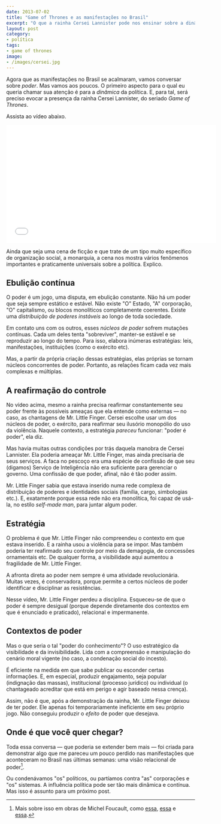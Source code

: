 ```yaml
---
date: 2013-07-02
title: "Game of Thrones e as manifestações no Brasil"
excerpt: "O que a rainha Cersei Lannister pode nos ensinar sobre a dinâmica da política?"
layout: post
category: 
- política
tags:
- game of thrones
image:
- /images/cersei.jpg
---
```


Agora que as manifestações no Brasil se acalmaram, vamos conversar sobre *poder*. Mas vamos aos poucos. O primeiro aspecto para o qual eu queria chamar sua atenção é para a *dinâmica* da política. E, para tal, será preciso evocar a presença da rainha Cersei Lannister, do seriado *Game of Thrones*. <!--more-->

Assista ao vídeo abaixo.

<iframe width="560" height="315" src="//www.youtube.com/embed/ifaRhL95HUM" frameborder="0" allowfullscreen></iframe>

Ainda que seja uma cena de ficção e que trate de um tipo muito específico de organização social, a monarquia, a cena nos mostra vários fenômenos importantes e praticamente universais sobre a política. Explico.

## Ebulição contínua

O poder é um jogo, uma disputa, em ebulição constante. Não há um poder que seja sempre estático e estável. Não existe "O" Estado, "A" corporação, "O" capitalismo, ou blocos monolíticos completamente coerentes. Existe uma *distribuição de poderes instáveis* ao longo de toda sociedade.

Em contato uns com os outros, esses *núcleos de poder* sofrem mutações contínuas. Cada um deles tenta "sobreviver", manter-se estável e se reproduzir ao longo do tempo. Para isso, elabora inúmeras estratégias: leis, manifestações, instituições (como o exército etc).

Mas, a partir da própria criação dessas estratégias, elas próprias se tornam núcleos concorrentes de poder. Portanto, as relações ficam cada vez mais complexas e múltiplas.

## A reafirmação do controle

No vídeo acima, mesmo a rainha precisa reafirmar constantemente seu poder frente às possíveis ameaças que ela entende como externas — no caso, as chantagens de Mr. Little Finger. Cersei escolhe usar um dos núcleos de poder, o exército, para reafirmar seu ilusório monopólio do uso da violência. Naquele contexto, a estratégia *pareceu* funcionar: "poder é poder", ela diz.

Mas havia muitas outras condições por trás daquela manobra de Cersei Lannister. Ela poderia ameaçar Mr. Little Finger, mas ainda precisaria de seus serviços. A faca no pescoço era uma espécie de confissão de que seu (digamos) Serviço de Inteligência não era suficiente para gerenciar o governo. Uma confissão de que poder, afinal, não é tão poder assim.

Mr. Little Finger sabia que estava inserido numa rede complexa de distribuição de poderes e identidades sociais (família, cargo, simbologias etc.). E, exatamente porque essa rede não era monolítica, foi capaz de usá-la, no estilo *self-made man*, para juntar algum poder.

## Estratégia

O problema é que Mr. Little Finger não compreendeu o contexto em que estava inserido. E a rainha usou a violência para se impor. Mas também poderia ter reafirmado seu controle por meio da demagogia, de concessões ornamentais etc. De qualquer forma, a visibilidade aqui aumentou a fragilidade de Mr. Little Finger.

A afronta direta ao poder nem sempre é uma atividade revolucionária. Muitas vezes, é conservadora, porque permite a certos núcleos de poder identificar e disciplinar as resistências.

Nesse vídeo, Mr. Little Finger perdeu a disciplina. Esqueceu-se de que o poder é sempre desigual (porque depende diretamente dos contextos em que é enunciado e praticado), relacional e impermanente.

## Contextos de poder

Mas o que seria o tal "poder do conhecimento"? O uso estratégico da visibilidade e da invisibilidade. Lida com a compreensão e manipulação do cenário moral vigente (no caso, a condenação social do incesto).

É eficiente na medida em que sabe publicar ou esconder certas informações. E, em especial, produzir engajamento, seja popular (indignação das massas), institucional (processo jurídico) ou individual (o chantageado acreditar que está em perigo e agir baseado nessa crença).

Assim, não é que, após a demonstração da rainha, Mr. Little Finger deixou de ter poder. Ele apenas foi temporariamente ineficiente em seu próprio jogo. Não conseguiu produzir o *efeito* de poder que desejava.

## Onde é que você quer chegar?

Toda essa conversa — que poderia se extender bem mais — foi criada para demonstrar algo que me pareceu um pouco perdido nas manifestações que aconteceram no Brasil nas últimas semanas: uma visão relacional de poder[^1].

Ou condenávamos "os" políticos, ou partíamos contra "as" corporações e "os" sistemas. A influência política pode ser tão mais dinâmica e contínua. Mas isso é assunto para um próximo post.

[^1]: Mais sobre isso em obras de Michel Foucault, como [essa](http://www.submarino.com.br/produto/111447358/livro-estrategia-poder-saber-colecao-ditos-e-escritos-vol.-4AFL-03-5741), [essa](http://www.submarino.com.br/produto/7297864/livro-em-defesa-da-sociedadeAFL-03-5741) e [essa](http://www.submarino.com.br/produto/7133520/livro-repensar-a-politica-colecao-ditos-e-escritos-vol.-viAFL-03-5741).